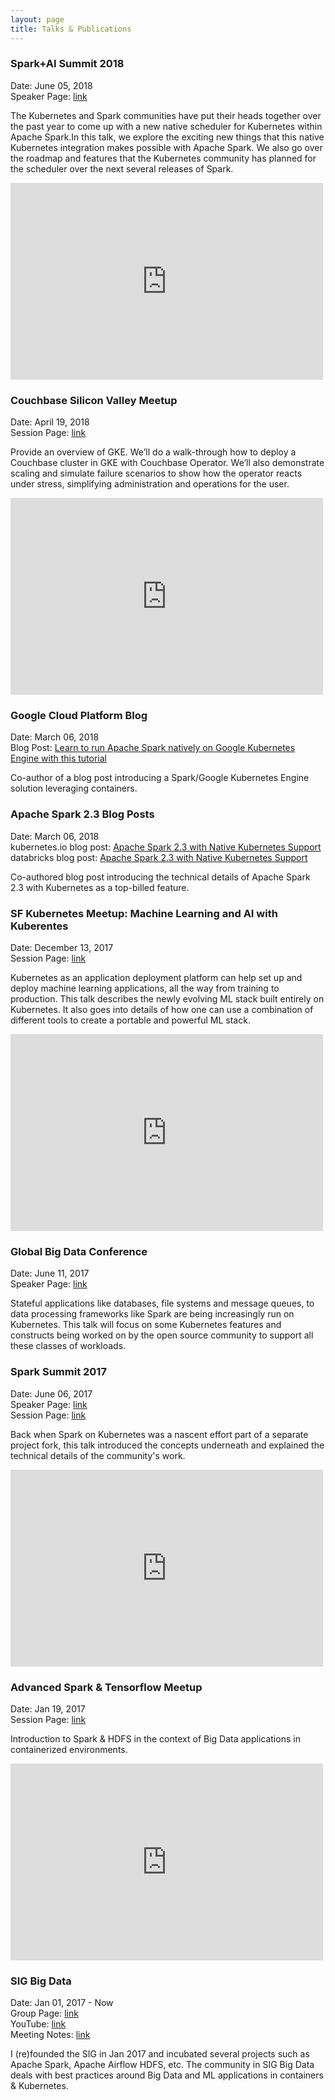 ```yaml
---
layout: page
title: Talks & Publications
---
```


### Spark+AI Summit 2018
Date: June 05, 2018 <br/>
Speaker Page: <a href="https://databricks.com/speaker/anirudh-ramanathan" target="_blank">link</a><br/>

The Kubernetes and Spark communities have put their heads together over the past year to come up with a new native scheduler for Kubernetes within Apache Spark.In this talk, we explore the exciting new things that this native Kubernetes integration makes possible with Apache Spark. We also go over the roadmap and features that the Kubernetes community has planned for the scheduler over the next several releases of Spark. 

<iframe src="https://player.vimeo.com/video/274783823?app_id=122963" width="500" height="315" frameborder="0" title="Apache Spark on Kubernetes Clusters Anirudh Ramanathan (Google) and Sean Suchter (Pepperdata)" webkitallowfullscreen mozallowfullscreen allowfullscreen></iframe>

### Couchbase Silicon Valley Meetup
Date: April 19, 2018 <br/>
Session Page: <a href="https://www.meetup.com/Couchbase-Silicon-Valley/events/246877009/" target="_blank">link</a>

Provide an overview of GKE. We’ll do a walk-through how to deploy a Couchbase cluster in GKE with Couchbase Operator. We’ll also demonstrate scaling and simulate failure scenarios to show how the operator reacts under stress, simplifying administration and operations for the user.

<iframe width="500" height="315" src="https://www.youtube.com/embed/qEY5rwg6934?start=2400" frameborder="0" allowfullscreen></iframe>

### Google Cloud Platform Blog
Date: March 06, 2018 <br/>
Blog Post: <a href="https://cloudplatform.googleblog.com/2018/03/learn-to-run-Apache-Spark-natively-on-Google-Kubernetes-Engine-with-this-tutorial.html" target="_blank">Learn to run Apache Spark natively on Google Kubernetes Engine with this tutorial</a>

Co-author of a blog post introducing a Spark/Google Kubernetes Engine
solution leveraging containers.

### Apache Spark 2.3 Blog Posts
Date: March 06, 2018 <br/>
kubernetes.io blog post: <a href="https://kubernetes.io/blog/2018/03/apache-spark-23-with-native-kubernetes/" target="_blank">Apache Spark 2.3 with Native Kubernetes Support
</a><br/>
databricks blog post: <a href="https://databricks.com/blog/2018/03/06/apache-spark-2-3-with-native-kubernetes-support.html" target="_blank">Apache Spark 2.3 with Native Kubernetes Support</a>

Co-authored blog post introducing the technical details of Apache Spark 2.3 with Kubernetes as a top-billed
feature.

### SF Kubernetes Meetup: Machine Learning and AI with Kuberentes
Date: December 13, 2017 <br/>
Session Page: <a href="https://www.meetup.com/San-Francisco-Kubernetes-Meetup/events/244670221/" target="_blank">link</a>

Kubernetes as an application deployment platform can help set up and deploy machine learning applications, all the way from training to production. This talk describes the newly evolving ML stack built entirely on Kubernetes. It also goes into details of how one can use a combination of different tools to create a portable and powerful ML stack.

<iframe width="500" height="315" src="https://www.youtube.com/embed/72TQaLq0C5I?start=2864" frameborder="0" allowfullscreen></iframe>

### Global Big Data Conference
Date: June 11, 2017 <br/>
Speaker Page: <a href="http://globalbigdataconference.com/santa-clara/global-software-architecture-conference-86/speaker-details/anirudh-ramanathan-51737.html" target="_blank">link</a><br/>

Stateful applications like databases, file systems and message queues, to data
processing frameworks like Spark are being increasingly run on Kubernetes. This
talk will focus on some Kubernetes features and constructs being worked on by
the open source community to support all these classes of workloads.

### Spark Summit 2017
Date: June 06, 2017 <br/>
Speaker Page: <a href="https://spark-summit.org/2017/speakers/anirudh-ramanathan/" target="_blank">link</a><br/>
Session Page: <a href="https://databricks.com/session/apache-spark-on-kubernetes" target="_blank">link</a>

Back when Spark on Kubernetes was a nascent effort part of a separate project fork,
this talk introduced the concepts underneath and explained the technical details of
the community's work.

<iframe width="500" height="315" src="https://www.youtube.com/embed/0xRHONrWwvU" frameborder="0" allowfullscreen></iframe>

### Advanced Spark & Tensorflow Meetup
Date: Jan 19, 2017 <br/>
Session Page: <a href="https://www.meetup.com/Advanced-Spark-and-TensorFlow-Meetup/events/227622666/" target="_blank">link</a>

Introduction to Spark & HDFS in the context of Big Data applications in
containerized environments.

<iframe width="500" height="315" src="https://www.youtube.com/embed/gJdcEAAtQ7w?start=7914" frameborder="0" allowfullscreen></iframe>

### SIG Big Data
Date: Jan 01, 2017 - Now <br/>
Group Page:  <a href="https://github.com/kubernetes/community/tree/master/sig-big-data"
target="_blank">link</a><br/>
YouTube:   <a href="https://www.youtube.com/results?search_query=%22Kubernetes+SIG+Big+Data+Meeting%22"
target="_blank">link</a><br/>
Meeting Notes: <a href="https://docs.google.com/document/d/1pnF38NF6N5eM8DlK088XUW85Vms4V2uTsGZvSp8MNIA/comment"
target="_blank">link</a>

I (re)founded the SIG in Jan 2017 and incubated several projects such as Apache Spark, Apache Airflow
HDFS, etc. The community in SIG Big Data deals with best practices around
Big Data and ML applications in containers & Kubernetes.
